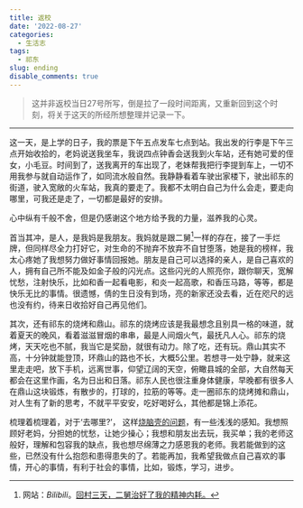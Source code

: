 ```yaml
---
title: 返校
date: '2022-08-27'
categories:
  - 生活志
tags:
  - 祁东
slug: ending
disable_comments: true
---
```


> 这并非返校当日27号所写，倒是拉了一段时间距离，又重新回到这个时刻，将关于这天的所经所想整理并记录一下。
---

这一天，是上学的日子，我的票是下午五点发车七点到站。我出发的行李是下午三点开始收拾的，老妈说送我坐车，我说四点钟香会送我到火车站，还有她可爱的侄女，小毛豆。时间到了，送我离开的车出现了，老妹帮我把行李提到车上，一切不用我参与就自动运作了，如同流水般自然。我静静看着车驶出家楼下，驶出祁东的街道，驶入宽敞的火车站，我真的要走了。我都不太明白自己为什么会走，要走向哪里，可我还是走了，一切都是最好的安排。

心中纵有千般不舍，但是仍感谢这个地方给予我的力量，滋养我的心灵。

首当其冲，是人，是我妈是我朋友。我妈就是跟二舅[^1]一样的存在，接了一手烂牌，但同样尽全力打好它，对生命的不抛弃不放弃不自甘堕落，她是我的榜样，我太心疼她了我想努力做好事情回报她。朋友是自己可以选择的亲人，是自己喜欢的人，拥有自己所不能及如金子般的闪光点。这些闪光的人照亮你，跟你聊天，宽解忧愁，注射快乐，比如和香一起看电影，和炎一起高歌，和香压马路，等等，都是快乐无比的事情。很遗憾，倩的生日没有到场，亮的新家还没去看，近在咫尺的远也没有约，待来日收拾好自己再见他们。

其次，还有祁东的烧烤和鼎山。祁东的烧烤应该是我最想念且别具一格的味道，就着夏天的晚风，看着滋滋冒烟的串串，最是人间烟火气，最抚凡人心。祁东的烧烤，天天吃也不腻，我当它是奖励，就很有动力。除了吃，还有玩。鼎山其实不高，十分钟就能登顶，环鼎山的路也不长，大概5公里。若想寻一处宁静，就来这里走走吧，放下手机，远离世事，仰望辽阔的天空，俯瞰县城的全部，大自然每天都会在这里作画，名为日出和日落。祁东人民也很注重身体健康，早晚都有很多人在鼎山这块锻炼，有散步的，打球的，拉筋的等等。走一圈祁东的烧烤摊和鼎山，对人生有了新的思考，不就平平安安，吃好喝好么，其他都是锦上添花。


梳理着梳理着，对于‘去哪里?’， 这样[烧脑壳的问题](/cn/2022/07/18/tutor/)，有一些浅浅的感知。我想照顾好老妈，分担她的忧愁，让她少操心；我想和朋友出去玩，我买单；我的老师这般好，理解和包容我的缺点，我也想尽绵薄之力感恩我的老师。我若能做到的这些，已然没有什么抱怨和患得患失的了。若能再加，我希望我做点自己喜欢的事情，开心的事情，有利于社会的事情，比如，锻炼，学习，进步。








[^1]: 网站：_Bilibili_。[回村三天，二舅治好了我的精神内耗。](https://www.bilibili.com/video/av898762590) 